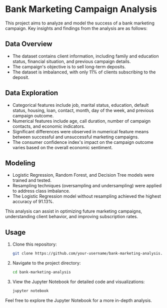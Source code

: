# Bank Marketing Campaign Analysis

This project aims to analyze and model the success of a bank marketing campaign. Key insights and findings from the analysis are as follows:

## Data Overview
- The dataset contains client information, including family and education status, financial situation, and previous campaign details.
- The campaign's objective is to sell long-term deposits.
- The dataset is imbalanced, with only 11% of clients subscribing to the deposit.

## Data Exploration
- Categorical features include job, marital status, education, default status, housing, loan, contact, month, day of the week, and previous campaign outcome.
- Numerical features include age, call duration, number of campaign contacts, and economic indicators.
- Significant differences were observed in numerical feature means between successful and unsuccessful marketing campaigns.
- The consumer confidence index's impact on the campaign outcome varies based on the overall economic sentiment.

## Modeling
- Logistic Regression, Random Forest, and Decision Tree models were trained and tested.
- Resampling techniques (oversampling and undersampling) were applied to address class imbalance.
- The Logistic Regression model without resampling achieved the highest accuracy of 91.13%.

This analysis can assist in optimizing future marketing campaigns, understanding client behavior, and improving subscription rates.

## Usage
1. Clone this repository:
   ```bash
   git clone https://github.com/your-username/bank-marketing-analysis.git
   ```

2. Navigate to the project directory:
   ```bash
   cd bank-marketing-analysis
   ```

3. View the Jupyter Notebook for detailed code and visualizations:
   ```bash
   jupyter notebook
   ```

Feel free to explore the Jupyter Notebook for a more in-depth analysis.
